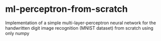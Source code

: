 # ml-perceptron-from-scratch
Implementation of a simple multi-layer-perceptron neural network for the handwritten digit image recognition (MNIST dataset) from scratch using only numpy
